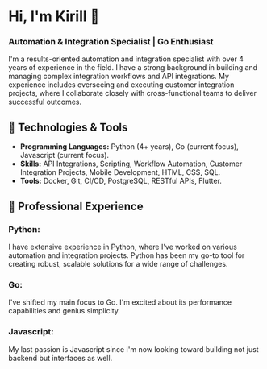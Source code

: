 # Hi, I'm Kirill 👋

### Automation & Integration Specialist | Go Enthusiast

I'm a results-oriented automation and integration specialist with over 4 years of experience in the field. I have a strong background in building and managing complex integration workflows and API integrations. My experience includes overseeing and executing customer integration projects, where I collaborate closely with cross-functional teams to deliver successful outcomes.

## 🔧 Technologies & Tools

- **Programming Languages:** Python (4+ years), Go (current focus), Javascript (current focus).
- **Skills:** API Integrations, Scripting, Workflow Automation, Customer Integration Projects, Mobile Development, HTML, CSS, SQL.
- **Tools:** Docker, Git, CI/CD, PostgreSQL, RESTful APIs, Flutter.

## 💼 Professional Experience

### Python: 
I have extensive experience in Python, where I've worked on various automation and integration projects. Python has been my go-to tool for creating robust, scalable solutions for a wide range of challenges.

### Go:
I've shifted my main focus to Go. I'm excited about its performance capabilities and genius simplicity.

### Javascript:
My last passion is Javascript since I'm now looking toward building not just backend but interfaces as well.
